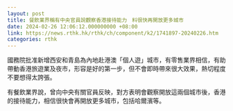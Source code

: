 ```yaml
---
layout: post
title: 餐飲業界稱有中央官員說觀察香港接待能力　料很快再開放更多城市
date: 2024-02-26 12:06:12.000000000 +08:00
link: https://news.rthk.hk/rthk/ch/component/k2/1741897-20240226.htm
categories: rthk
---
```


國務院批准新增西安和青島為內地赴港澳「個人遊」城市，有零售業界相信，有助帶動香港旅遊業及夜市，形容是好的第一步，但不會即時帶來很大效果，熱切程度不要想得太誇張。

有餐飲業界說，曾向中央有關官員反映，對方表明會觀察開放這兩個城市後，香港的接待能力，相信很快會再開放更多城市，包括哈爾濱等。
